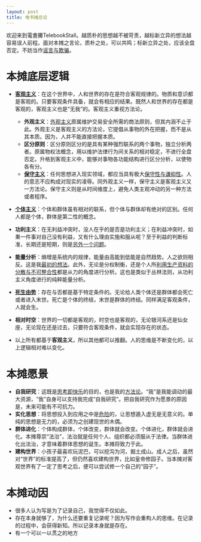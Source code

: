 ```yaml
---
layout: post
title: 电书摊总论
---
```

欢迎来到電書攤TelebookStall。越质朴的思想越不被苛责，越标新立异的想法越容易误人前程。面对本摊之言论，质朴之处，可以共鸣；标新立异之处，应该全盘否定。不妨当作[谣言与欺骗](https://telebookstall.xlog.app/Rumors-and-deception-in-the-era-of-social-media#%E4%BB%8E%E8%B0%A3%E8%A8%80%E5%88%B0%E6%AC%BA%E9%AA%97)。

# 本摊底层逻辑

- **[客观主义](https://telebookstall.xlog.app/2023-12-31#%E5%AE%A2%E8%A7%82%E4%B8%BB%E4%B9%89%E4%B8%8E%E5%A4%96%E8%A7%82%E4%B8%BB%E4%B9%89)**：在这个世界中，人和世界的存在是符合客观规律的。物质和意识都是客观的。只要客观条件具备，就会有相应的结果。既然人和世界的存在都是客观的，客观主义也是“无我”的。客观主义重视方法论。
  - **外观主义**：[外观主义](https://telebookstall.xlog.app/54JRvJOyg6LCsG7ly5oU0)原属维护交易安全所需的商法原则，但其内涵不止于此。外观主义是客观主义的方法论，它提倡从事物的外在把握，而不是从其本质。因为，人并不能直接把握本质。
  -  **区分原则**：区分原则区分的是具有某种强烈联系的两个事物，独立分析两者。原属物权法概念，用以维护法律行为间关系的相对稳定，不进行全盘否定。升格到客观主义中，能够对事物各功能结构进行区分分析，以使物各有分。
  - **[保守主义](https://telebookstall.xlog.app/2023-12-31#%E4%BF%9D%E5%AE%88%E4%B8%BB%E4%B9%89)**：任何思想进入现实领域，都应当具有极大[保守性与谦抑性](https://telebookstall.xlog.app/there-is-nothing-new-under-the-sun)。人的意志不应构成对现实的凌辱。同外观主义一样，保守主义是客观主义又一方法论。保守主义则是从时间维度上，避免人类主观冲动的另一种方法或者程序。
 
- **[个体主义](https://telebookstall.xlog.app/QqmE-eGDvFVHTUiZNUPKX)**：个体和群体虽有相对的联系，但个体与群体却有绝对的区别。任何人都是个体，群体是第二性的概念。
-   **功利主义**：在无利益冲突时，没人在乎的是否是功利主义；在利益冲突时，如果一件事对自己没有利益，又有什么理由实施和服从呢？至于利益的判断标准，长期还是短期，则是[另外一个问题](https://telebookstall.xlog.app/firstlove-sex-Castration)。
- **能量分析**：熵增是系统内的规律，能量由高能到低能是自然趋势。人之欲则相反。这是我[最初的想法](https://telegra.ph/%E6%88%91%E7%9A%84%E4%B8%96%E7%95%8C%E8%A7%82-08-21)。此外，无论是分权制衡，还是个人所[利用生产资料的分散与不可整合性](https://telebookstall.xlog.app/the-base)都是从力的角度进行分析。这也是类似于丛林法则，从功利主义角度进行的纯粹能量分析。
- **[死生由势](https://telegra.ph/creation-04-05)**：存在与否都是基于特定条件的。无论给人类个体还是群体都会死亡或者进入末世。死亡是个体的终结，末世是群体的终结。同样满足客观条件，人就会生。
- **相对时空**：世界的一切都是客观的，时空也是客观的，无论银河系还是仙女座，无论现在还是过去，只要符合客观条件，就会实现存在的状态。

- 以上所有都基于**客观主义**，所以其他都可以推翻。人的思维是不断变化的，以上逻辑相对难以变化。
# 本摊愿景
- **自我研究**：这既是[思考即快乐](https://telebookstall.xlog.app/Reflect-and-be-happy)的目的，也是我的[方法论](https://telebookstall.xlog.app/HHf4orFqqhW_Jf3zJzd8A)。“我”是我能调动的最大资源，“我”自身可以支持我完成“自我研究”。把自我研究作为愿景的原因是，未来可能有不可抗力。
- **实化思想**：将思想投入到应用之中是[危险](https://telebookstall.xlog.app/transcend-Marxism#%E6%AD%A3%E9%9D%A2%E6%89%B9%E9%A9%B3%E7%9A%84%E5%B0%9D%E8%AF%95)的，让思想遁入虚无是无意义的。单纯的思想是无力的，必须为之创建现世的木偶。
- **群体进化**：个体构成群体，个体改变，群体就会改变。个体进化，群体就会进化。本摊尊崇“法治”，法治就是任何个人、组织都必须服从于法律。当群体进化出法治，才意味着群体思想的诞生。本摊将致力于此。
- **建构世界**：小孩子最喜欢玩泥巴，可以挖沟为河，掘土成山。成人之后，虽然对“世界”的标准提高了，但仍然喜欢建构世界，比如皇帝修园子。当本摊对客观世界有了一定了思考之后，便可以尝试修一个自己的“园子”。

 # 本摊动因

- 很多人认为写是为了记录自己，我觉得不仅如此。
- 存在本身就够了，为什么还要重复记录呢？因为写作会重构人的思维。在记录的过程中，会获得新知。所以记录本身就是存在。
- 有一个可以一以贯之的地方





